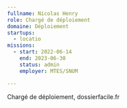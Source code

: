 ```yaml
---
fullname: Nicolas Henry
role: Chargé de déploiement
domaine: Déploiement
startups:
  - locatio
missions:
  - start: 2022-06-14
    end: 2023-06-30
    status: admin
    employer: MTES/SNUM

---
```

Chargé de déploiement, dossierfacile.fr
